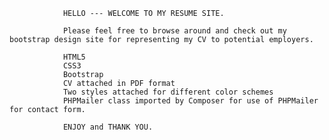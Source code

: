                 
                
                
                
                
                
                HELLO --- WELCOME TO MY RESUME SITE.
                
                Please feel free to browse around and check out my bootstrap design site for representing my CV to potential employers.
                
                HTML5
                CSS3
                Bootstrap
                CV attached in PDF format
                Two styles attached for different color schemes
                PHPMailer class imported by Composer for use of PHPMailer for contact form. 
            
                ENJOY and THANK YOU.
                
                
                
                
                
                
                
                